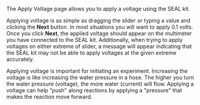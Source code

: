 <p>The Apply Voltage page allows you to apply a voltage using the SEAL kit.</p>

<p>Applying voltage is as simple as dragging the slider or typing a value and clicking the <b>Next</b> button.  In most situations you will want to apply 0.1 volts.  Once you click <b>Next</b>, the applied voltage should appear on the multimeter you have connected to the SEAL kit.  Additionally, when trying to apply voltages on either extreme of slider, a message will appear indicating that the SEAL kit may not be able to apply voltages at the given extreme accurately.</p>

<p>Applying voltage is important for initiating an experiment. Increasing the voltage is like increasing the water pressure in a hose. The higher you turn the water pressure (voltage), the more water (current) will flow. Applying a voltage can help "push" along reactions by applying a "pressure" that makes the reaction move forward.</p>
